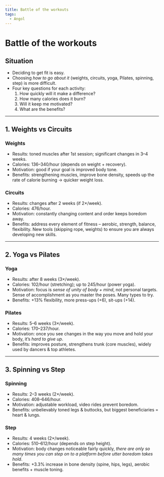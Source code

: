 ```yaml
---
title: Battle of the workouts
tags:
  - Angol
---
```


# Battle of the workouts

## Situation

- Deciding to get fit is easy.
- Choosing _how to go about it_ (weights, circuits, yoga, Pilates, spinning, step) is more difficult.
- Four key questions for each activity:
    1. How quickly will it make a difference?
    2. How many calories does it burn?
    3. Will it keep me motivated?
    4. What are the benefits?

---

## 1. **Weights vs Circuits**

### Weights

- Results: toned muscles after 1st session; significant changes in 3–4 weeks.
- Calories: 136–340/hour (depends on weight + recovery).
- Motivation: good if your goal is improved body tone.
- Benefits: strengthening muscles, improve bone density, speeds up the rate of calorie burning → quicker weight loss.

### Circuits

- Results: changes after 2 weeks (if 2×/week).
- Calories: 476/hour.
- Motivation: constantly changing content and order keeps boredom away.
- Benefits: address every element of fitness – aerobic, strength, balance, flexibility. New tools (skipping rope, weights) to ensure you are always developing new skills.

---

## 2. **Yoga vs Pilates**

### Yoga

- Results: after 8 weeks (3×/week).
- Calories: 102/hour (stretching); up to 245/hour (power yoga).
- Motivation: focus is _sense of unity of body + mind_, not personal targets. Sense of accomplishment as you master the poses. Many types to try.
- Benefits: +13% flexibility, more press-ups (+6), sit-ups (+14).

### Pilates

- Results: 5–6 weeks (3×/week).
- Calories: 170–237/hour.
- Motivation: once you see changes in the way you move and hold your body, it’s _hard to give up_.
- Benefits: improves posture, strengthens trunk (core muscles), widely used by dancers & top athletes.

---

## 3. **Spinning vs Step**

### Spinning

- Results: 2–3 weeks (2×/week).
- Calories: 408–646/hour.
- Motivation: adjustable workload, video rides prevent boredom.
- Benefits: unbelievably toned legs & buttocks, but biggest beneficiaries = heart & lungs.

### Step

- Results: 4 weeks (2×/week).
- Calories: 510–612/hour (depends on step height).
- Motivation: body changes noticeable fairly quickly, _there are only so many times you can step on to a platform before utter boredom takes hold_.
- Benefits: +3.3% increase in bone density (spine, hips, legs), aerobic benefits + muscle toning.
